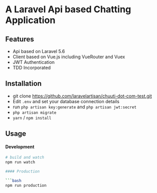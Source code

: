 # A Laravel Api based Chatting Application

## Features

- Api based on Laravel 5.6
- Client based on Vue.js including VueRouter and Vuex
- JWT Authentication
- TDD Incorporated

## Installation

- git clone https://github.com/laravelartisan/chuuti-dot-com-test.git
- Edit `.env` and set your database connection details
- run `php artisan key:generate` and `php artisan jwt:secret`
- `php artisan migrate`
- `yarn` / `npm install`

## Usage

#### Development

```bash
# build and watch
npm run watch

#### Production

```bash
npm run production
```
